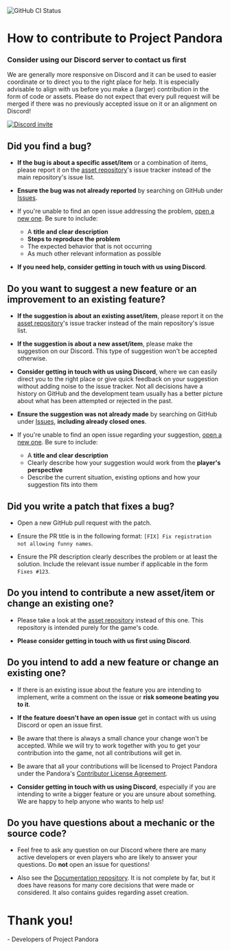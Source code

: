 ![GitHub CI Status](https://img.shields.io/github/actions/workflow/status/Project-Pandora-Game/pandora/ci.yml?logo=github&label=CI)

# How to contribute to Project Pandora

### Consider using our Discord server to contact us first

We are generally more responsive on Discord and it can be used to easier coordinate or to direct you to the right place for help.
It is especially advisable to align with us before you make a (larger) contribution in the form of code or assets.
Please do not expect that every pull request will be merged if there was no previously accepted issue on it or an alignment on Discord!

[![Discord invite](https://discord.com/api/guilds/872284471611760720/widget.png?style=banner2)](https://discord.gg/EnaPvuQf8d)

## Did you find a bug?

- **If the bug is about a specific asset/item** or a combination of items, please report it on the [asset repository](https://github.com/Project-Pandora-Game/pandora-assets)'s issue tracker instead of the main repository's issue list.

- **Ensure the bug was not already reported** by searching on GitHub under [Issues](https://github.com/Project-Pandora-Game/pandora/issues).

- If you're unable to find an open issue addressing the problem, [open a new one](https://github.com/Project-Pandora-Game/pandora/issues/new).
  Be sure to include:
  - A **title and clear description**
  - **Steps to reproduce the problem**
  - The expected behavior that is not occurring
  - As much other relevant information as possible

- **If you need help, consider getting in touch with us using Discord**.

## Do you want to suggest a new feature or an improvement to an existing feature?

- **If the suggestion is about an existing asset/item**, please report it on the [asset repository](https://github.com/Project-Pandora-Game/pandora-assets)'s issue tracker instead of the main repository's issue list.

- **If the suggestion is about a new asset/item**, please make the suggestion on our Discord. This type of suggestion won't be accepted otherwise.

- **Consider getting in touch with us using Discord**, where we can easily direct you to the right place or give quick feedback on your suggestion without adding noise to the issue tracker.
  Not all decisions have a history on GitHub and the development team usually has a better picture about what has been attempted or rejected in the past.

- **Ensure the suggestion was not already made** by searching on GitHub under [Issues](https://github.com/Project-Pandora-Game/pandora/issues?q=is%3Aissue), __**including already closed ones**__.

- If you're unable to find an open issue regarding your suggestion, [open a new one](https://github.com/Project-Pandora-Game/pandora/issues/new).
  Be sure to include:
  - A **title and clear description**
  - Clearly describe how your suggestion would work from the **player's perspective**
  - Describe the current situation, existing options and how your suggestion fits into them

## Did you write a patch that fixes a bug?

- Open a new GitHub pull request with the patch.

- Ensure the PR title is in the following format: `[FIX] Fix registration not allowing funny names`.

- Ensure the PR description clearly describes the problem or at least the solution. Include the relevant issue number if applicable in the form `Fixes #123`.

## Do you intend to contribute a new asset/item or change an existing one?

- Please take a look at the [asset repository](https://github.com/Project-Pandora-Game/pandora-assets) instead of this one.
  This repository is intended purely for the game's code.

- **Please consider getting in touch with us first using Discord**.

## Do you intend to add a new feature or change an existing one?

- If there is an existing issue about the feature you are intending to implement, write a comment on the issue or __risk someone beating you to it__.

- **If the feature doesn't have an open issue** get in contact with us using Discord or open an issue first.

- Be aware that there is always a small chance your change won't be accepted. While we will try to work together with you to get your contribution into the game, not all contributions will get in.

- Be aware that all your contributions will be licensed to Project Pandora under the Pandora's [Contributor License Agreement](./contributor-licence-agreement.md).

- **Consider getting in touch with us using Discord**, especially if you are intending to write a bigger feature or you are unsure about something. We are happy to help anyone who wants to help us!

## Do you have questions about a mechanic or the source code?

- Feel free to ask any question on our Discord where there are many active developers or even players who are likely to answer your questions. Do **not** open an issue for questions!

- Also see the [Documentation repository](https://github.com/Project-Pandora-Game/Documentation). It is not complete by far, but it does have reasons for many core decisions that were made or considered.
  It also contains guides regarding asset creation.

# Thank you!

\- Developers of Project Pandora
